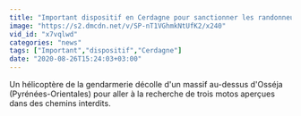 ```yaml
---
title: "Important dispositif en Cerdagne pour sanctionner les randonneurs \u00e0 moto ou en quad"
image: "https://s2.dmcdn.net/v/SP-nT1VGhmkNtUfK2/x240"
vid_id: "x7vqlwd"
categories: "news"
tags: ["Important","dispositif","Cerdagne"]
date: "2020-08-26T15:24:03+03:00"
---
```

Un hélicoptère de la gendarmerie décolle d'un massif au-dessus d'Osséja (Pyrénées-Orientales) pour aller à la recherche de trois motos aperçues dans des chemins interdits.
